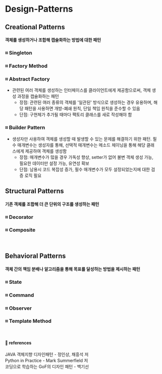 # Design-Patterns
## Creational Patterns
#### 객체를 생성하거나 조합해 캡슐화하는 방법에 대한 패턴
### ⌗ Singleton

### ⌗ Factory Method

### ⌗ Abstract Factory
* 관련된 여러 객체를 생성하는 인터페이스를 클라이언트에게 제공함으로써, 객체 생성 과정을 캡슐화하는 패턴</br>
  * 장점: 관련된 여러 종류의 객체를 '일관된' 방식으로 생성하는 경우 유용하며, 해당 패턴을 사용하면 개방-폐쇄 원칙, 단일 책임 원칙을 준수할 수 있음
  * 단점: 구현체가 추가될 때마다 팩토리 클래스를 새로 작성해야 함
    
### ⌗ Builder Pattern
* 생성자만 사용하여 객체를 생성할 때 발생할 수 있는 문제를 해결하기 위한 패턴. 필수 매개변수는 생성자를 통해, 선택적 매개변수는 메소드 체이닝을 통해 해당 클래스에게 제공하여 객체를 생성함
  * 장점: 매개변수가 많을 경우 가독성 향상, setter가 없어 불변 객체 생성 가능, 필요한 데이터만 설정 가능, 유연성 확보
  * 단점: 남용시 코드 복잡성 증가, 필수 매개변수가 모두 설정되었는지에 대한 검증 로직 필요

## Structural Patterns
#### 기존 객체를 조합해 더 큰 단위의 구조를 생성하는 패턴
### ⌗ Decorator

### ⌗ Composite


 </br>

## Behavioral Patterns
#### 객체 간의 책임 분배나 알고리즘을 통해 목표를 달성하는 방법을 제시하는 패턴
### ⌗ State

### ⌗ Command

### ⌗ Observer

### ⌗ Template Method

 </br>

#### 🔎 references
JAVA 객체지향 디자인패턴 - 정인상, 채흥석 저 </br> 
Python in Practice - Mark Summerfield 저 </br>
코딩으로 학습하는 GoF의 디자인 패턴 - 백기선
